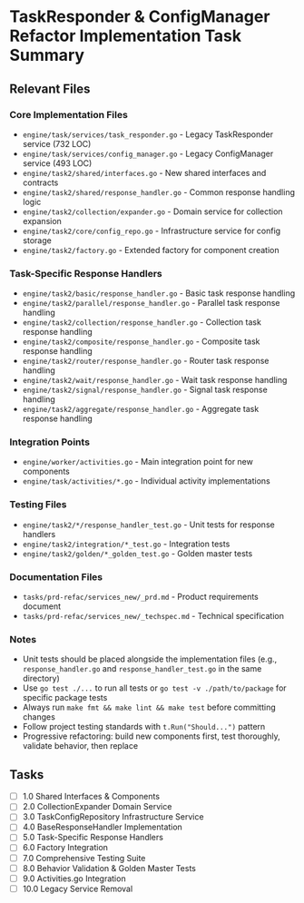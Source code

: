 # TaskResponder & ConfigManager Refactor Implementation Task Summary

## Relevant Files

### Core Implementation Files

- `engine/task/services/task_responder.go` - Legacy TaskResponder service (732 LOC)
- `engine/task/services/config_manager.go` - Legacy ConfigManager service (493 LOC)
- `engine/task2/shared/interfaces.go` - New shared interfaces and contracts
- `engine/task2/shared/response_handler.go` - Common response handling logic
- `engine/task2/collection/expander.go` - Domain service for collection expansion
- `engine/task2/core/config_repo.go` - Infrastructure service for config storage
- `engine/task2/factory.go` - Extended factory for component creation

### Task-Specific Response Handlers

- `engine/task2/basic/response_handler.go` - Basic task response handling
- `engine/task2/parallel/response_handler.go` - Parallel task response handling
- `engine/task2/collection/response_handler.go` - Collection task response handling
- `engine/task2/composite/response_handler.go` - Composite task response handling
- `engine/task2/router/response_handler.go` - Router task response handling
- `engine/task2/wait/response_handler.go` - Wait task response handling
- `engine/task2/signal/response_handler.go` - Signal task response handling
- `engine/task2/aggregate/response_handler.go` - Aggregate task response handling

### Integration Points

- `engine/worker/activities.go` - Main integration point for new components
- `engine/task/activities/*.go` - Individual activity implementations

### Testing Files

- `engine/task2/*/response_handler_test.go` - Unit tests for response handlers
- `engine/task2/integration/*_test.go` - Integration tests
- `engine/task2/golden/*_golden_test.go` - Golden master tests

### Documentation Files

- `tasks/prd-refac/services_new/_prd.md` - Product requirements document
- `tasks/prd-refac/services_new/_techspec.md` - Technical specification

### Notes

- Unit tests should be placed alongside the implementation files (e.g., `response_handler.go` and `response_handler_test.go` in the same directory)
- Use `go test ./...` to run all tests or `go test -v ./path/to/package` for specific package tests
- Always run `make fmt && make lint && make test` before committing changes
- Follow project testing standards with `t.Run("Should...")` pattern
- Progressive refactoring: build new components first, test thoroughly, validate behavior, then replace

## Tasks

- [ ] 1.0 Shared Interfaces & Components
- [ ] 2.0 CollectionExpander Domain Service
- [ ] 3.0 TaskConfigRepository Infrastructure Service
- [ ] 4.0 BaseResponseHandler Implementation
- [ ] 5.0 Task-Specific Response Handlers
- [ ] 6.0 Factory Integration
- [ ] 7.0 Comprehensive Testing Suite
- [ ] 8.0 Behavior Validation & Golden Master Tests
- [ ] 9.0 Activities.go Integration
- [ ] 10.0 Legacy Service Removal
